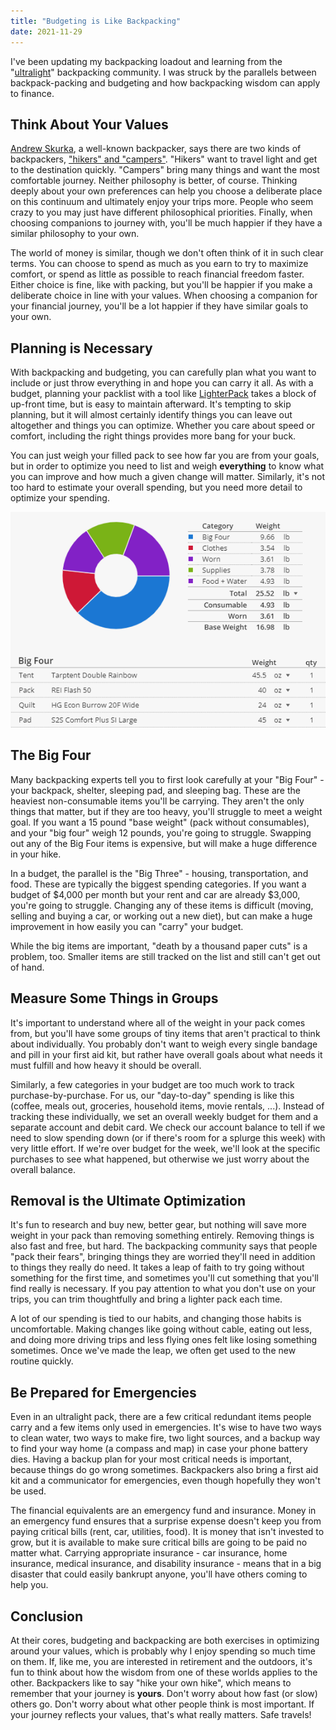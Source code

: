 ```yaml
---
title: "Budgeting is Like Backpacking"
date: 2021-11-29
---
```


I've been updating my backpacking loadout and learning from the "[ultralight](https://reddit.com/r/ultralight)" backpacking community. I was struck by the parallels between backpack-packing and budgeting and how backpacking wisdom can apply to finance.

## Think About Your Values

[Andrew Skurka](https://andrewskurka.com/), a well-known backpacker, says there are two kinds of backpackers, ["hikers" and "campers"](https://andrewskurka.com/what-inspires-you-to-backpack/). "Hikers" want to travel light and get to the destination quickly. "Campers" bring many things and want the most comfortable journey. Neither philosophy is better, of course. Thinking deeply about your own preferences can help you choose a deliberate place on this continuum and ultimately enjoy your trips more. People who seem crazy to you may just have different philosophical priorities. Finally, when choosing companions to journey with, you'll be much happier if they have a similar philosophy to your own. 

The world of money is similar, though we don't often think of it in such clear terms. You can choose to spend as much as you earn to try to maximize comfort, or spend as little as possible to reach financial freedom faster.  Either choice is fine, like with packing, but you'll be happier if you make a deliberate choice in line with your values. When choosing a companion for your financial journey, you'll be a lot happier if they have similar goals to your own.

## Planning is Necessary

With backpacking and budgeting, you can carefully plan what you want to include or just throw everything in and hope you can carry it all. As with a budget, planning your packlist with a tool like [LighterPack](https://lighterpack.com) takes a block of up-front time, but is easy to maintain afterward. It's tempting to skip planning, but it will almost certainly identify things you can leave out altogether and things you can optimize. Whether you care about speed or comfort, including the right things provides more bang for your buck. 

You can just weigh your filled pack to see how far you are from your goals, but in order to optimize you need to list and weigh **everything** to know what you can improve and how much a given change will matter. Similarly, it's not too hard to estimate your overall spending, but you need more detail to optimize your spending.

![lighterpack](img/lighterpack.png)

## The Big Four

Many backpacking experts tell you to first look carefully at your "Big Four" - your backpack, shelter, sleeping pad, and sleeping bag. These are the heaviest non-consumable items you'll be carrying. They aren't the only things that matter, but if they are too heavy, you'll struggle to meet a weight goal. If you want a 15 pound "base weight" (pack without consumables), and your "big four" weigh 12 pounds, you're going to struggle.  Swapping out any of the Big Four items is expensive, but will make a huge difference in your hike.

In a budget, the parallel is the "Big Three" - housing, transportation, and food. These are typically the biggest spending categories. If you want a budget of $4,000 per month but your rent and car are already $3,000, you're going to struggle. Changing any of these items is difficult (moving, selling and buying a car, or working out a new diet), but can make a huge improvement in how easily you can "carry" your budget.

While the big items are important, "death by a thousand paper cuts" is a problem, too. Smaller items are still tracked on the list and still can't get out of hand.

## Measure Some Things in Groups

It's important to understand where all of the weight in your pack comes from, but you'll have some groups of tiny items that aren't practical to think about individually. You probably don't want to weigh every single bandage and pill in your first aid kit, but rather have overall goals about what needs it must fulfill and how heavy it should be overall. 

Similarly, a few categories in your budget are too much work to track purchase-by-purchase. For us, our "day-to-day" spending is like this (coffee, meals out, groceries, household items, movie rentals, ...). Instead of tracking these individually, we set an overall weekly budget for them and a separate account and debit card. We check our account balance to tell if we need to slow spending down (or if there's room for a splurge this week) with very little effort. If we're over budget for the week, we'll look at the specific purchases to see what happened, but otherwise we just worry about the overall balance.

## Removal is the Ultimate Optimization

It's fun to research and buy new, better gear, but nothing will save more weight in your pack than removing something entirely. Removing things is also fast and free, but hard. The backpacking community says that people "pack their fears", bringing things they are worried they'll need in addition to things they really do need. It takes a leap of faith to try going without something for the first time, and sometimes you'll cut something that you'll find really is necessary. If you pay attention to what you don't use on your trips, you can trim thoughtfully and bring a lighter pack each time. 

A lot of our spending is tied to our habits, and changing those habits is uncomfortable. Making changes like going without cable, eating out less, and doing more driving trips and less flying ones felt like losing something sometimes. Once we've made the leap, we often get used to the new routine quickly.

## Be Prepared for Emergencies

Even in an ultralight pack, there are a few critical redundant items people carry and a few items only used in emergencies. It's wise to have two ways to clean water, two ways to make fire, two light sources, and a backup way to find your way home (a compass and map) in case your phone battery dies. Having a backup plan for your most critical needs is important, because things do go wrong sometimes. Backpackers also bring a first aid kit and a communicator for emergencies, even though hopefully they won't be used.

The financial equivalents are an emergency fund and insurance. Money in an emergency fund ensures that a surprise expense doesn't keep you from paying critical bills (rent, car, utilities, food). It is money that isn't invested to grow, but it is available to make sure critical bills are going to be paid no matter what. Carrying appropriate insurance - car insurance, home insurance, medical insurance, and disability insurance - means that in a big disaster that could easily bankrupt anyone, you'll have others coming to help you.

## Conclusion

At their cores, budgeting and backpacking are both exercises in optimizing around your values, which is probably why I enjoy spending so much time on them. If, like me, you are interested in retirement and the outdoors, it's fun to think about how the wisdom from one of these worlds applies to the other. Backpackers like to say "hike your own hike", which means to remember that your journey is **yours**. Don't worry about how fast (or slow) others go. Don't worry about what other people think is most important. If your journey reflects your values, that's what really matters. Safe travels!








